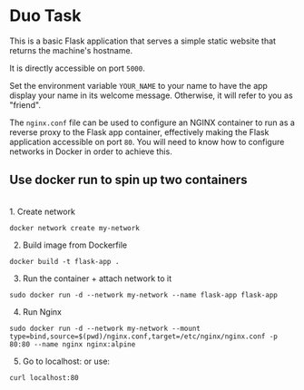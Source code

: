 # Duo Task

This is a basic Flask application that serves a simple static website that returns the machine's hostname.

It is directly accessible on port `5000`.

Set the environment variable `YOUR_NAME` to your name to have the app display your name in its welcome message. Otherwise, it will refer to you as "friend".

The `nginx.conf` file can be used to configure an NGINX container to run as a reverse proxy to the Flask app container, effectively making the Flask application accessible on port `80`. You will need to know how to configure networks in Docker in order to achieve this.

## Use docker run to spin up two containers
</br>
 1. Create network 

```
docker network create my-network
```
2. Build image from Dockerfile

```
docker build -t flask-app .
```
3. Run the container + attach network to it

```
sudo docker run -d --network my-network --name flask-app flask-app
```
4. Run Nginx 

```
sudo docker run -d --network my-network --mount type=bind,source=$(pwd)/nginx.conf,target=/etc/nginx/nginx.conf -p 80:80 --name nginx nginx:alpine
```

5. Go to localhost:<port> or use:
```
curl localhost:80
```
